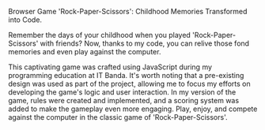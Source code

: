 Browser Game 'Rock-Paper-Scissors': Childhood Memories Transformed into Code.

Remember the days of your childhood when you played 'Rock-Paper-Scissors' with friends? Now, thanks to my code, you can relive those fond memories and even play against the computer.

This captivating game was crafted using JavaScript during my programming education at IT Banda.
It's worth noting that a pre-existing design was used as part of the project, allowing me to focus my efforts on developing the game's logic and user interaction.
In my version of the game, rules were created and implemented, and a scoring system was added to make the gameplay even more engaging.
Play, enjoy, and compete against the computer in the classic game of 'Rock-Paper-Scissors'.
